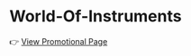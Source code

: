 # World-Of-Instruments
👉 [View Promotional Page](https://jasonxcharles.github.io/World-Of-Instruments/promo.html)
